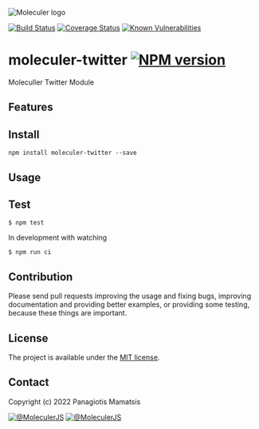 ![Moleculer logo](http://moleculer.services/images/banner.png)

[![Build Status](https://travis-ci.org/pmamatsis/moleculer-twitter.svg?branch=master)](https://travis-ci.org/pmamatsis/moleculer-twitter)
[![Coverage Status](https://coveralls.io/repos/github/pmamatsis/moleculer-twitter/badge.svg?branch=master)](https://coveralls.io/github/pmamatsis/moleculer-twitter?branch=master)
[![Known Vulnerabilities](https://snyk.io/test/github/pmamatsis/moleculer-twitter/badge.svg)](https://snyk.io/test/github/pmamatsis/moleculer-twitter)

# moleculer-twitter [![NPM version](https://img.shields.io/npm/v/moleculer-twitter.svg)](https://www.npmjs.com/package/moleculer-twitter)

Moleculler Twitter Module

## Features

## Install
```
npm install moleculer-twitter --save
```

## Usage


## Test
```
$ npm test
```

In development with watching

```
$ npm run ci
```

## Contribution
Please send pull requests improving the usage and fixing bugs, improving documentation and providing better examples, or providing some testing, because these things are important.

## License
The project is available under the [MIT license](https://tldrlegal.com/license/mit-license).

## Contact
Copyright (c) 2022 Panagiotis Mamatsis

[![@MoleculerJS](https://img.shields.io/badge/github-moleculerjs-green.svg)](https://github.com/moleculerjs) [![@MoleculerJS](https://img.shields.io/badge/twitter-MoleculerJS-blue.svg)](https://twitter.com/MoleculerJS)
